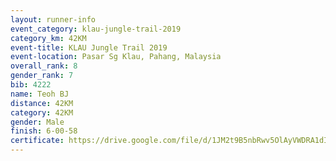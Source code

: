 ```yaml
---
layout: runner-info 
event_category: klau-jungle-trail-2019 
category_km: 42KM 
event-title: KLAU Jungle Trail 2019 
event-location: Pasar Sg Klau, Pahang, Malaysia 
overall_rank: 8
gender_rank: 7
bib: 4222
name: Teoh BJ
distance: 42KM
category: 42KM
gender: Male
finish: 6-00-58
certificate: https://drive.google.com/file/d/1JM2t9B5nbRwv5OlAyVWDRA1dIZB9MuB1/view?usp=sharing
---
```

